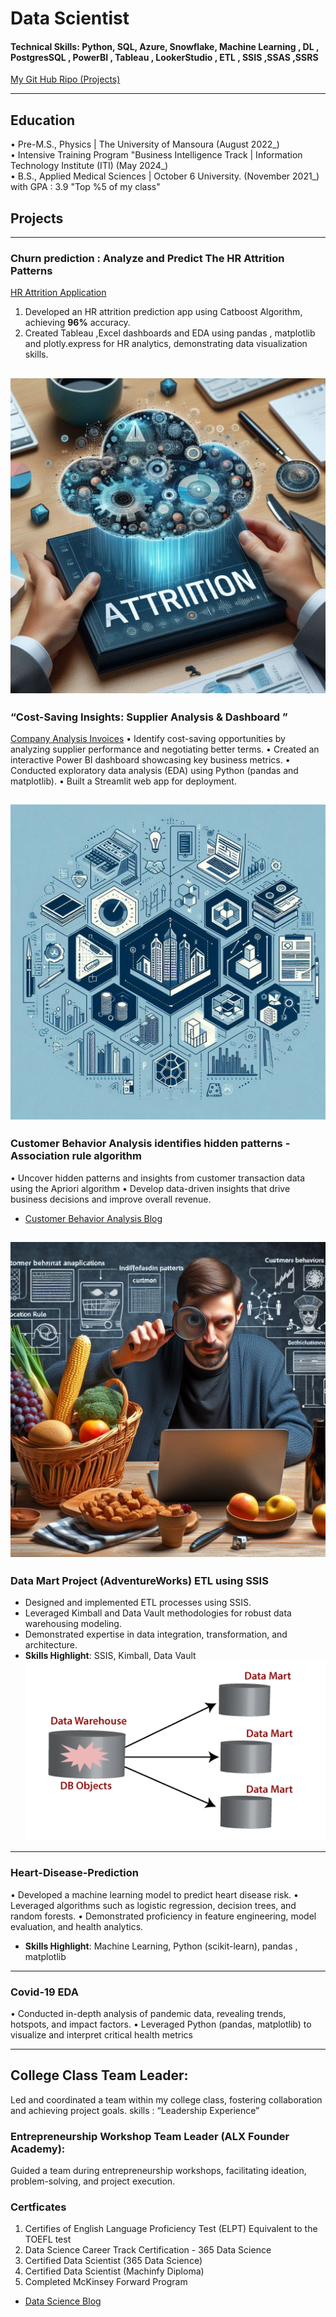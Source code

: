 # Data Scientist

#### Technical Skills: Python, SQL, Azure, Snowflake, Machine Learning , DL , PostgresSQL , PowerBI , Tableau , LookerStudio , ETL , SSIS ,SSAS ,SSRS
[My Git Hub Ripo (Projects) ](https://github.com/khaledshakerrr) <br>
____________________________________________________________________________________________________________________
## Education
• Pre-M.S., Physics | The University of Mansoura (August 2022_)								       		
• Intensive Training Program  "Business Intelligence Track | Information Technology Institute (ITI) (May 2024_)	 			        		
• B.S., Applied Medical Sciences | October 6 University.  (November 2021_)  with GPA : 3.9 "Top %5 of my class"

## Projects
____________________________________________________________________________________________________________________
### Churn prediction : Analyze and Predict The HR Attrition Patterns  
[HR Attrition Application](https://hrattritionprediction.streamlit.app/)
1. Developed an HR attrition prediction app using Catboost Algorithm, achieving **96%** accuracy.
2. Created Tableau ,Excel dashboards and EDA using pandas , matplotlib and plotly.express for HR analytics, demonstrating data visualization skills.

![Attrition HR ](/img/Attrition.jpeg)
---------------------------------------------------------------------------------------------------------------------
### “Cost-Saving Insights: Supplier Analysis & Dashboard ” 
[Company Analysis Invoices](https://companysales-analysis.streamlit.app/)
• Identify cost-saving opportunities by analyzing supplier performance and negotiating better terms.
• Created an interactive Power BI dashboard showcasing key business metrics.
• Conducted exploratory data analysis (EDA) using Python (pandas and matplotlib).
• Built a Streamlit web app for deployment.

![Company Analysis](/img/company.jpeg)
---------------------------------------------------------------------------------------------------------------------
### Customer Behavior Analysis identifies hidden patterns -Association rule algorithm 
•	Uncover hidden patterns and insights from customer transaction data using the Apriori algorithm
•	Develop data-driven insights that drive business decisions and improve overall revenue.
- [Customer Behavior Analysis Blog](https://medium.com/@khaledgama4/customer-behavior-analysis-identifies-hidden-patterns-association-rule-algorithm-6630e1abaafd)
  
![Market Basket Analysis](/img/CustomerBehavior.jpeg)
---------------------------------------------------------------------------------------------------------------------
### Data Mart Project (AdventureWorks) ETL using SSIS
- Designed and implemented ETL processes using SSIS.
- Leveraged Kimball and Data Vault methodologies for robust data warehousing modeling.
- Demonstrated expertise in data integration, transformation, and architecture.
- **Skills Highlight**: SSIS, Kimball, Data Vault
![Data Mart](/img/datamart.png)
---------------------------------------------------------------------------------------------------------------------

### Heart-Disease-Prediction
• Developed a machine learning model to predict heart disease risk.
• Leveraged algorithms such as logistic regression, decision trees, and random forests.
• Demonstrated proficiency in feature engineering, model evaluation, and health analytics.
- **Skills Highlight**: Machine Learning, Python (scikit-learn), pandas , matplotlib
---------------------------------------------------------------------------------------------------------------------
### Covid-19 EDA
• Conducted in-depth analysis of pandemic data, revealing trends, hotspots, and impact factors.
• Leveraged Python (pandas, matplotlib) to visualize and interpret critical health metrics

---------------------------------------------------------------------------------------------------------------------

## College Class Team Leader:
Led and coordinated a team within my college class, fostering collaboration and achieving project goals.
skills : “Leadership Experience” 
### Entrepreneurship Workshop Team Leader (ALX Founder Academy):
Guided a team during entrepreneurship workshops, facilitating ideation, problem-solving, and project execution.

### Certficates
1. Certifies of English Language Proficiency Test (ELPT) Equivalent
to the TOEFL test
2. Data Science Career Track Certification - 365 Data Science  
3. Certified Data Scientist (365 Data Science)
4. Certified Data Scientist (Machinfy Diploma)
5. Completed McKinsey Forward Program


- [Data Science Blog](https://medium.com/@khaledgama4)
